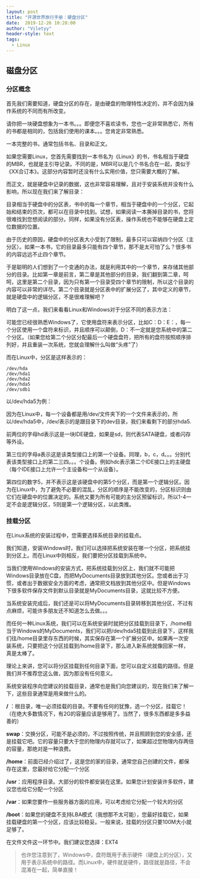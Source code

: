 ```yaml
---
layout: post
title: "开源世界旅行手册：硬盘分区"
date:  2019-12-26 10:28:00
author: "Viletyy"
header-style: text
tags:
  - Linux
---
```

## 磁盘分区

### 分区概念

首先我们需要知道，硬盘分区的存在，是由硬盘的物理特性决定的，并不会因为操作系统的不同而有所改变。

请你把一块硬盘想象为一本书。。。即便您不喜欢读书，您也一定非常熟悉它，所有的书都是相同的，包括我们使用的课本。。。您肯定非常熟悉。

一本完整的书，通常包括书名、目录和正文。

如果您需要Linux，您首先需要找到一本书名为《Linux》的书，书名相当于硬盘的MBR，也就是主引导记录。不同的是，MBR可以是几个书名合在一起，类似于《XX合订本》。这部分内容暂时还没有什么实用价值，您只需要大概的了解。

而正文，就是硬盘中记录的数据，这也非常容易理解，且对于安装系统并没有什么影响，所以现在我们来了解目录：

目录相当于硬盘中的分区表，书中的每一个章节，相当于硬盘中的一个分区，它起始和结束的页次，都可以在目录中找到。试想，如果阅读一本撕掉目录的书，您将很难找到您想阅读的部分。同样，如果没有分区表，操作系统也不能够在硬盘上定位数据的位置。

由于历史的原因，硬盘中的分区表大小受到了限制，最多只可以容纳四个分区（主分区）。如果一本书，它的目录最多只能有四个章节，那不是太可怕了么？很多书的内容远远不止四个章节。

于是聪明的人们想到了一个变通的办法，就是利用其中的一个章节，来存储其他部分的目录。比如第一章是前言，第二章是其他部分的目录，我们翻到第二章，呵呵，这里是第二个目录，因为只有第一个目录受四个章节的限制，所以这个目录的内容可以非常的详尽。第二个目录就是分区表中的扩展分区了，其中定义的章节，就是硬盘中的逻辑分区，不是很难理解吧？

明白了这一点，我们来看看Linux和Windows对于分区不同的表示方法：

可能您已经很熟悉Windows了，它使用盘符来表示分区，比如C：D：E：，每一个分区使用一个盘符来标识，并且顺序可以颠倒，D：不一定就是您系统中的第二个分区。（如果您给第二个分区分配最后一个硬盘盘符，把所有的盘符按照顺序排列好，并且重装一次系统，您就会理解什么叫做“头疼”了）

而在Linux中，分区是这样表示的：

```shell
/dev/hda
/dev/hda1
/dev/hda2
/dev/hda5
/dev/sdb1
```

以/dev/hda5为例：

因为在Linux中，每一个设备都是用/dev/文件夹下的一个文件来表示的，所以/dev/hda5中，/dev/表示的是跟目录下的dev目录，我们来看剩下的部分hda5.

前两位的字母hd表示这是一块IDE硬盘，如果是sd，则代表SATA硬盘，或者闪存等外设。

第三位的字母a表示这是该类型接口上的第一个设备。同理，b，c，d。。。分别代表该类型接口上的第二三四。。。个设备。例如hdc表示第二个IDE接口上的主硬盘（每个IDE接口上允许一个主设备和一个从设备）。

第四位的数字5，并不表示这是该硬盘中的第5个分区，而是第一个逻辑分区。因为在Linux中，为了避免不必要的混乱，分区的顺序是不能改变的，分区标识则由它们在硬盘中的位置决定的。系统又要为所有可能的主分区预留标识，所以1-4一定不会是逻辑分区，5则是第一个逻辑分区，以此类推。

### 挂载分区

在Linux系统的安装过程中，您需要选择系统目录的挂载点。

我们知道，安装Windows时，我们可以选择把系统安装在哪一个分区，把系统挂到分区上。而在Linux中则相反，我们要把分区挂载到系统中。

当我们使用Windows的安装方式，把系统挂载到分区上，我们就不可能把Windows目录放在C盘，而把MyDocuments目录放到其他分区。您或者出于习惯，或者出于数据安全方面的考虑，通常把文档放到其他分区中。但是Windows下很多软件保存文件到默认目录就是MyDocuments目录，这就比较不方便。

当系统安装完成后，我们还是可以将MyDocuments目录转移到其他分区，不过有点麻烦，可能许多朋友还不知道怎么去做。。。

而任何一种Linux系统，我们可以在系统安装时就把分区挂载到目录下，/home相当于Windows的MyDocuments，我们可以把/dev/hda5挂载到此目录下，这样我们往/home目录里存东西的时候，其实保存在第一个扩展分区中。如果再一次安装系统，只要把这个分区挂载到/home目录下，那么进入新系统就像回家一样，真是太棒了。

理论上来讲，您可以将分区挂载到任何目录下面，您可以自定义挂载的路径。但是我们并不推荐您这么做，因为那没有任何意义。

系统安装程序向您建议的挂载目录，通常也是我们向您建议的，现在我们来了解一下，这些目录通常是用来做什么的。

**/** ：根目录，唯一必须挂载的目录。不要有任何的犹豫，选一个分区，挂载它！（在绝大多数情况下，有2G的容量应该是够用了。当然了，很多东西都是多多益善的）

**swap**：交换分区，可能不是必须的，不过按照传统，并且照顾到您的安全感，还是挂载它吧。它的容量只要大于您的物理内存就可以了，如果超过您物理内存两倍的容量，那绝对是一种浪费。

**/home**：前面已经介绍过了，这是您的家的目录，通常您自己创建的文件，都保存在这里，您最好给它分配一个分区

**/usr**：应用程序目录。大部分的软件都安装在这里。如果您计划安装许多软件，建议您也给它分配一个分区

**/var**：如果您要作一些服务器方面的应用，可以考虑给它分配一个较大的分区

**/boot**：如果您的硬盘不支持LBA模式（我想那不太可能），您最好挂载它，如果挂载硬盘的第一个分区，应该比较稳妥。一般来说，挂载的分区只要100M大小就足够了。

在文件文件这一环节中。我们建议您选择：EXT4

> 也许您注意到了，Windows中，盘符既用于表示硬件（硬盘上的分区），又用于表示系统中的路径。而Linux中，硬件就是硬件，路径就是路径，不会混淆在一起，简单直接！

